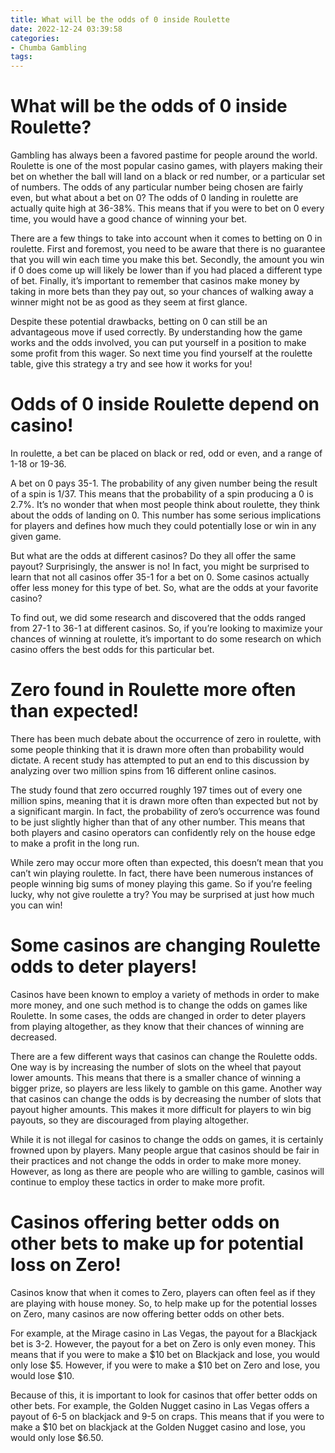 ```yaml
---
title: What will be the odds of 0 inside Roulette
date: 2022-12-24 03:39:58
categories:
- Chumba Gambling
tags:
---
```



#  What will be the odds of 0 inside Roulette?

Gambling has always been a favored pastime for people around the world. Roulette is one of the most popular casino games, with players making their bet on whether the ball will land on a black or red number, or a particular set of numbers. The odds of any particular number being chosen are fairly even, but what about a bet on 0? The odds of 0 landing in roulette are actually quite high at 36-38%. This means that if you were to bet on 0 every time, you would have a good chance of winning your bet.

There are a few things to take into account when it comes to betting on 0 in roulette. First and foremost, you need to be aware that there is no guarantee that you will win each time you make this bet. Secondly, the amount you win if 0 does come up will likely be lower than if you had placed a different type of bet. Finally, it’s important to remember that casinos make money by taking in more bets than they pay out, so your chances of walking away a winner might not be as good as they seem at first glance.

Despite these potential drawbacks, betting on 0 can still be an advantageous move if used correctly. By understanding how the game works and the odds involved, you can put yourself in a position to make some profit from this wager. So next time you find yourself at the roulette table, give this strategy a try and see how it works for you!

#  Odds of 0 inside Roulette depend on casino!

In roulette, a bet can be placed on black or red, odd or even, and a range of 1-18 or 19-36.

A bet on 0 pays 35-1. The probability of any given number being the result of a spin is 1/37. This means that the probability of a spin producing a 0 is 2.7%.
It’s no wonder that when most people think about roulette, they think about the odds of landing on 0. This number has some serious implications for players and defines how much they could potentially lose or win in any given game.

But what are the odds at different casinos? Do they all offer the same payout? Surprisingly, the answer is no! In fact, you might be surprised to learn that not all casinos offer 35-1 for a bet on 0. Some casinos actually offer less money for this type of bet. So, what are the odds at your favorite casino?

To find out, we did some research and discovered that the odds ranged from 27-1 to 36-1 at different casinos. So, if you’re looking to maximize your chances of winning at roulette, it’s important to do some research on which casino offers the best odds for this particular bet.

#  Zero found in Roulette more often than expected!

There has been much debate about the occurrence of zero in roulette, with some people thinking that it is drawn more often than probability would dictate. A recent study has attempted to put an end to this discussion by analyzing over two million spins from 16 different online casinos.

The study found that zero occurred roughly 197 times out of every one million spins, meaning that it is drawn more often than expected but not by a significant margin. In fact, the probability of zero’s occurrence was found to be just slightly higher than that of any other number. This means that both players and casino operators can confidently rely on the house edge to make a profit in the long run.

While zero may occur more often than expected, this doesn’t mean that you can’t win playing roulette. In fact, there have been numerous instances of people winning big sums of money playing this game. So if you’re feeling lucky, why not give roulette a try? You may be surprised at just how much you can win!

#  Some casinos are changing Roulette odds to deter players!

Casinos have been known to employ a variety of methods in order to make more money, and one such method is to change the odds on games like Roulette. In some cases, the odds are changed in order to deter players from playing altogether, as they know that their chances of winning are decreased.

There are a few different ways that casinos can change the Roulette odds. One way is by increasing the number of slots on the wheel that payout lower amounts. This means that there is a smaller chance of winning a bigger prize, so players are less likely to gamble on this game. Another way that casinos can change the odds is by decreasing the number of slots that payout higher amounts. This makes it more difficult for players to win big payouts, so they are discouraged from playing altogether.

While it is not illegal for casinos to change the odds on games, it is certainly frowned upon by players. Many people argue that casinos should be fair in their practices and not change the odds in order to make more money. However, as long as there are people who are willing to gamble, casinos will continue to employ these tactics in order to make more profit.

#  Casinos offering better odds on other bets to make up for potential loss on Zero!

Casinos know that when it comes to Zero, players can often feel as if they are playing with house money. So, to help make up for the potential losses on Zero, many casinos are now offering better odds on other bets.

For example, at the Mirage casino in Las Vegas, the payout for a Blackjack bet is 3-2. However, the payout for a bet on Zero is only even money. This means that if you were to make a $10 bet on Blackjack and lose, you would only lose $5. However, if you were to make a $10 bet on Zero and lose, you would lose $10.

Because of this, it is important to look for casinos that offer better odds on other bets. For example, the Golden Nugget casino in Las Vegas offers a payout of 6-5 on blackjack and 9-5 on craps. This means that if you were to make a $10 bet on blackjack at the Golden Nugget casino and lose, you would only lose $6.50.